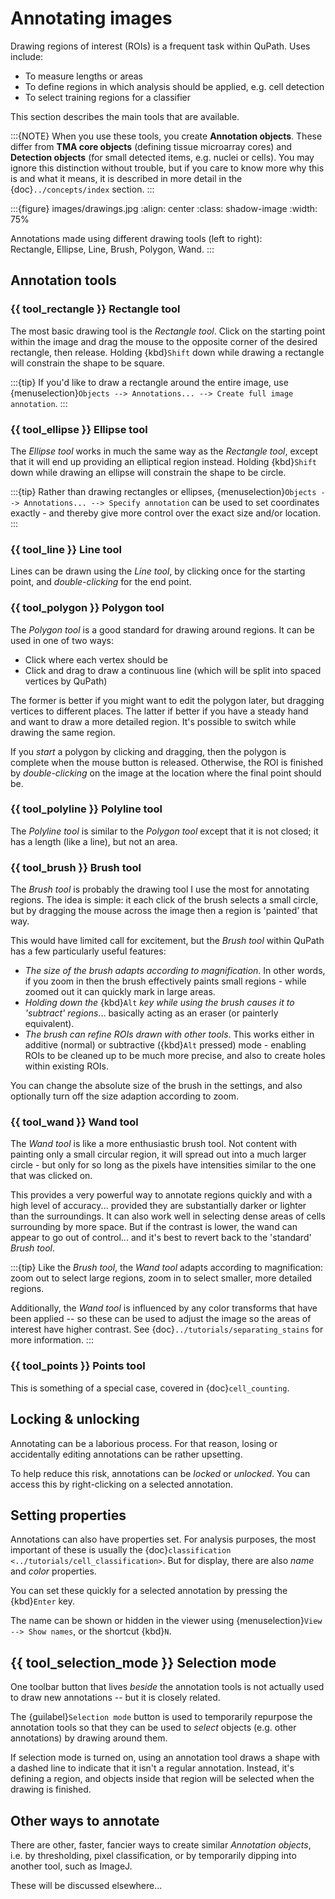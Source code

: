 # Annotating images

Drawing regions of interest (ROIs) is a frequent task within QuPath.  Uses include:

- To measure lengths or areas
- To define regions in which analysis should be applied, e.g. cell detection
- To select training regions for a classifier

This section describes the main tools that are available.

:::{NOTE}
When you use these tools, you create **Annotation objects**.
These differ from **TMA core objects** (defining tissue microarray cores) and **Detection objects** (for small detected items, e.g. nuclei or cells).
You may ignore this distinction without trouble, but if you care to know more why this is and what it means, it is described in more detail in the {doc}`../concepts/index` section.
:::

:::{figure} images/drawings.jpg
:align: center
:class: shadow-image
:width: 75%

Annotations made using different drawing tools (left to right): <br />
Rectangle, Ellipse, Line, Brush, Polygon, Wand.
:::

## Annotation tools

### {{ tool_rectangle }} Rectangle tool

The most basic drawing tool is the *Rectangle tool*.  Click on the starting point within the image and drag the mouse to the opposite corner of the desired rectangle, then release.  Holding {kbd}`Shift` down while drawing a rectangle will constrain the shape to be square.

:::{tip}
If you'd like to draw a rectangle around the entire image, use {menuselection}`Objects --> Annotations... --> Create full image annotation`.
:::

### {{ tool_ellipse }} Ellipse tool

The *Ellipse tool* works in much the same way as the *Rectangle tool*, except that it will end up providing an elliptical region instead. Holding {kbd}`Shift` down while drawing an ellipse will constrain the shape to be circle.

:::{tip}
Rather than drawing rectangles or ellipses, {menuselection}`Objects --> Annotations... --> Specify annotation` can be used to set coordinates exactly - and thereby give more control over the exact size and/or location.
:::

### {{ tool_line }} Line tool

Lines can be drawn using the *Line tool*, by clicking once for the starting point, and *double-clicking* for the end point.

### {{ tool_polygon }} Polygon tool

The *Polygon tool* is a good standard for drawing around regions.
It can be used in one of two ways:

- Click where each vertex should be
- Click and drag to draw a continuous line (which will be split into spaced vertices by QuPath)

The former is better if you might want to edit the polygon later, but dragging vertices to different places.
The latter if better if you have a steady hand and want to draw a more detailed region.
It's possible to switch while drawing the same region.

If you *start* a polygon by clicking and dragging, then the polygon is complete when the mouse button is released.
Otherwise, the ROI is finished by *double-clicking* on the image at the location where the final point should be.

### {{ tool_polyline }} Polyline tool

The *Polyline tool* is similar to the *Polygon tool* except that it is not closed; it has a length (like a line), but not an area.


### {{ tool_brush }} Brush tool

The *Brush tool* is probably the drawing tool I use the most for annotating regions.
The idea is simple: it each click of the brush selects a small circle, but by dragging the mouse across the image then a region is 'painted' that way.

This would have limited call for excitement, but the *Brush tool* within QuPath has a few particularly useful features:

- *The size of the brush adapts according to magnification*.  In other words, if you zoom in then the brush effectively paints small regions - while zoomed out it can quickly mark in large areas.
- *Holding down the* {kbd}`Alt` *key while using the brush causes it to 'subtract' regions*... basically acting as an eraser (or painterly equivalent).
- *The brush can refine ROIs drawn with other tools*.  This works either in additive (normal) or subtractive ({kbd}`Alt` pressed) mode - enabling ROIs to be cleaned up to be much more precise, and also to create holes within existing ROIs.

You can change the absolute size of the brush in the settings, and also optionally turn off the size adaption according to zoom.

### {{ tool_wand }} Wand tool

The *Wand tool* is like a more enthusiastic brush tool.
Not content with painting only a small circular region, it will spread out into a much larger circle - but only for so long as the pixels have intensities similar to the one that was clicked on.

This provides a very powerful way to annotate regions quickly and with a high level of accuracy... provided they are substantially darker or lighter than the surroundings.
It can also work well in selecting dense areas of cells surrounding by more space.
But if the contrast is lower, the wand can appear to go out of control... and it's best to revert back to the 'standard' *Brush tool*.

:::{tip}
Like the *Brush tool*, the *Wand tool* adapts according to magnification: zoom out to select large regions, zoom in to select smaller, more detailed regions.

Additionally, the *Wand tool* is influenced by any color transforms that have been applied -- so these can be used to adjust the image so the areas of interest have higher contrast.  See {doc}`../tutorials/separating_stains` for more information.
:::

### {{ tool_points }} Points tool

This is something of a special case, covered in {doc}`cell_counting`.


## Locking & unlocking

Annotating can be a laborious process.
For that reason, losing or accidentally editing annotations can be rather upsetting.

To help reduce this risk, annotations can be *locked* or *unlocked*.
You can access this by right-clicking on a selected annotation.

## Setting properties

Annotations can also have properties set.
For analysis purposes, the most important of these is usually the {doc}`classification <../tutorials/cell_classification>`.
But for display, there are also *name* and *color* properties.

You can set these quickly for a selected annotation by pressing the {kbd}`Enter` key.

The name can be shown or hidden in the viewer using {menuselection}`View --> Show names`, or the shortcut {kbd}`N`.

## {{ tool_selection_mode }} Selection mode

One toolbar button that lives *beside* the annotation tools is not actually used to draw new annotations -- but it is closely related.

The {guilabel}`Selection mode` button is used to temporarily repurpose the annotation tools so that they can be used to *select* objects (e.g. other annotations) by drawing around them.

If selection mode is turned on, using an annotation tool draws a shape with a dashed line to indicate that it isn't a regular annotation.
Instead, it's defining a region, and objects inside that region will be selected when the drawing is finished.

## Other ways to annotate

There are other, faster, fancier ways to create similar *Annotation objects*, i.e. by thresholding, pixel classification, or by temporarily dipping into another tool, such as ImageJ.

These will be discussed elsewhere...
